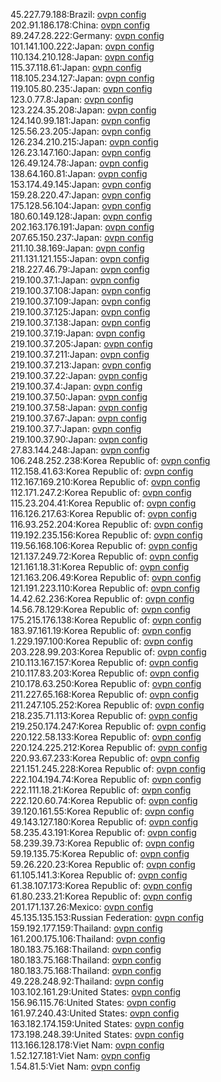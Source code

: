 45.227.79.188:Brazil: [ovpn config](vpn/45_227_79_188.ovpn)  
202.91.186.178:China: [ovpn config](vpn/202_91_186_178.ovpn)  
89.247.28.222:Germany: [ovpn config](vpn/89_247_28_222.ovpn)  
101.141.100.222:Japan: [ovpn config](vpn/101_141_100_222.ovpn)  
110.134.210.128:Japan: [ovpn config](vpn/110_134_210_128.ovpn)  
115.37.118.61:Japan: [ovpn config](vpn/115_37_118_61.ovpn)  
118.105.234.127:Japan: [ovpn config](vpn/118_105_234_127.ovpn)  
119.105.80.235:Japan: [ovpn config](vpn/119_105_80_235.ovpn)  
123.0.77.8:Japan: [ovpn config](vpn/123_0_77_8.ovpn)  
123.224.35.208:Japan: [ovpn config](vpn/123_224_35_208.ovpn)  
124.140.99.181:Japan: [ovpn config](vpn/124_140_99_181.ovpn)  
125.56.23.205:Japan: [ovpn config](vpn/125_56_23_205.ovpn)  
126.234.210.215:Japan: [ovpn config](vpn/126_234_210_215.ovpn)  
126.23.147.160:Japan: [ovpn config](vpn/126_23_147_160.ovpn)  
126.49.124.78:Japan: [ovpn config](vpn/126_49_124_78.ovpn)  
138.64.160.81:Japan: [ovpn config](vpn/138_64_160_81.ovpn)  
153.174.49.145:Japan: [ovpn config](vpn/153_174_49_145.ovpn)  
159.28.220.47:Japan: [ovpn config](vpn/159_28_220_47.ovpn)  
175.128.56.104:Japan: [ovpn config](vpn/175_128_56_104.ovpn)  
180.60.149.128:Japan: [ovpn config](vpn/180_60_149_128.ovpn)  
202.163.176.191:Japan: [ovpn config](vpn/202_163_176_191.ovpn)  
207.65.150.237:Japan: [ovpn config](vpn/207_65_150_237.ovpn)  
211.10.38.169:Japan: [ovpn config](vpn/211_10_38_169.ovpn)  
211.131.121.155:Japan: [ovpn config](vpn/211_131_121_155.ovpn)  
218.227.46.79:Japan: [ovpn config](vpn/218_227_46_79.ovpn)  
219.100.37.1:Japan: [ovpn config](vpn/219_100_37_1.ovpn)  
219.100.37.108:Japan: [ovpn config](vpn/219_100_37_108.ovpn)  
219.100.37.109:Japan: [ovpn config](vpn/219_100_37_109.ovpn)  
219.100.37.125:Japan: [ovpn config](vpn/219_100_37_125.ovpn)  
219.100.37.138:Japan: [ovpn config](vpn/219_100_37_138.ovpn)  
219.100.37.19:Japan: [ovpn config](vpn/219_100_37_19.ovpn)  
219.100.37.205:Japan: [ovpn config](vpn/219_100_37_205.ovpn)  
219.100.37.211:Japan: [ovpn config](vpn/219_100_37_211.ovpn)  
219.100.37.213:Japan: [ovpn config](vpn/219_100_37_213.ovpn)  
219.100.37.22:Japan: [ovpn config](vpn/219_100_37_22.ovpn)  
219.100.37.4:Japan: [ovpn config](vpn/219_100_37_4.ovpn)  
219.100.37.50:Japan: [ovpn config](vpn/219_100_37_50.ovpn)  
219.100.37.58:Japan: [ovpn config](vpn/219_100_37_58.ovpn)  
219.100.37.67:Japan: [ovpn config](vpn/219_100_37_67.ovpn)  
219.100.37.7:Japan: [ovpn config](vpn/219_100_37_7.ovpn)  
219.100.37.90:Japan: [ovpn config](vpn/219_100_37_90.ovpn)  
27.83.144.248:Japan: [ovpn config](vpn/27_83_144_248.ovpn)  
106.248.252.238:Korea Republic of: [ovpn config](vpn/106_248_252_238.ovpn)  
112.158.41.63:Korea Republic of: [ovpn config](vpn/112_158_41_63.ovpn)  
112.167.169.210:Korea Republic of: [ovpn config](vpn/112_167_169_210.ovpn)  
112.171.247.2:Korea Republic of: [ovpn config](vpn/112_171_247_2.ovpn)  
115.23.204.41:Korea Republic of: [ovpn config](vpn/115_23_204_41.ovpn)  
116.126.217.63:Korea Republic of: [ovpn config](vpn/116_126_217_63.ovpn)  
116.93.252.204:Korea Republic of: [ovpn config](vpn/116_93_252_204.ovpn)  
119.192.235.156:Korea Republic of: [ovpn config](vpn/119_192_235_156.ovpn)  
119.56.168.106:Korea Republic of: [ovpn config](vpn/119_56_168_106.ovpn)  
121.137.249.72:Korea Republic of: [ovpn config](vpn/121_137_249_72.ovpn)  
121.161.18.31:Korea Republic of: [ovpn config](vpn/121_161_18_31.ovpn)  
121.163.206.49:Korea Republic of: [ovpn config](vpn/121_163_206_49.ovpn)  
121.191.223.110:Korea Republic of: [ovpn config](vpn/121_191_223_110.ovpn)  
14.42.62.236:Korea Republic of: [ovpn config](vpn/14_42_62_236.ovpn)  
14.56.78.129:Korea Republic of: [ovpn config](vpn/14_56_78_129.ovpn)  
175.215.176.138:Korea Republic of: [ovpn config](vpn/175_215_176_138.ovpn)  
183.97.161.19:Korea Republic of: [ovpn config](vpn/183_97_161_19.ovpn)  
1.229.197.100:Korea Republic of: [ovpn config](vpn/1_229_197_100.ovpn)  
203.228.99.203:Korea Republic of: [ovpn config](vpn/203_228_99_203.ovpn)  
210.113.167.157:Korea Republic of: [ovpn config](vpn/210_113_167_157.ovpn)  
210.117.83.203:Korea Republic of: [ovpn config](vpn/210_117_83_203.ovpn)  
210.178.63.250:Korea Republic of: [ovpn config](vpn/210_178_63_250.ovpn)  
211.227.65.168:Korea Republic of: [ovpn config](vpn/211_227_65_168.ovpn)  
211.247.105.252:Korea Republic of: [ovpn config](vpn/211_247_105_252.ovpn)  
218.235.71.113:Korea Republic of: [ovpn config](vpn/218_235_71_113.ovpn)  
219.250.174.247:Korea Republic of: [ovpn config](vpn/219_250_174_247.ovpn)  
220.122.58.133:Korea Republic of: [ovpn config](vpn/220_122_58_133.ovpn)  
220.124.225.212:Korea Republic of: [ovpn config](vpn/220_124_225_212.ovpn)  
220.93.67.233:Korea Republic of: [ovpn config](vpn/220_93_67_233.ovpn)  
221.151.245.228:Korea Republic of: [ovpn config](vpn/221_151_245_228.ovpn)  
222.104.194.74:Korea Republic of: [ovpn config](vpn/222_104_194_74.ovpn)  
222.111.18.21:Korea Republic of: [ovpn config](vpn/222_111_18_21.ovpn)  
222.120.60.74:Korea Republic of: [ovpn config](vpn/222_120_60_74.ovpn)  
39.120.161.55:Korea Republic of: [ovpn config](vpn/39_120_161_55.ovpn)  
49.143.127.180:Korea Republic of: [ovpn config](vpn/49_143_127_180.ovpn)  
58.235.43.191:Korea Republic of: [ovpn config](vpn/58_235_43_191.ovpn)  
58.239.39.73:Korea Republic of: [ovpn config](vpn/58_239_39_73.ovpn)  
59.19.135.75:Korea Republic of: [ovpn config](vpn/59_19_135_75.ovpn)  
59.26.220.23:Korea Republic of: [ovpn config](vpn/59_26_220_23.ovpn)  
61.105.141.3:Korea Republic of: [ovpn config](vpn/61_105_141_3.ovpn)  
61.38.107.173:Korea Republic of: [ovpn config](vpn/61_38_107_173.ovpn)  
61.80.233.21:Korea Republic of: [ovpn config](vpn/61_80_233_21.ovpn)  
201.171.137.26:Mexico: [ovpn config](vpn/201_171_137_26.ovpn)  
45.135.135.153:Russian Federation: [ovpn config](vpn/45_135_135_153.ovpn)  
159.192.177.159:Thailand: [ovpn config](vpn/159_192_177_159.ovpn)  
161.200.175.106:Thailand: [ovpn config](vpn/161_200_175_106.ovpn)  
180.183.75.168:Thailand: [ovpn config](vpn/180_183_75_168.ovpn)  
180.183.75.168:Thailand: [ovpn config](vpn/180_183_75_168.ovpn)  
180.183.75.168:Thailand: [ovpn config](vpn/180_183_75_168.ovpn)  
49.228.248.92:Thailand: [ovpn config](vpn/49_228_248_92.ovpn)  
103.102.161.29:United States: [ovpn config](vpn/103_102_161_29.ovpn)  
156.96.115.76:United States: [ovpn config](vpn/156_96_115_76.ovpn)  
161.97.240.43:United States: [ovpn config](vpn/161_97_240_43.ovpn)  
163.182.174.159:United States: [ovpn config](vpn/163_182_174_159.ovpn)  
173.198.248.39:United States: [ovpn config](vpn/173_198_248_39.ovpn)  
113.166.128.178:Viet Nam: [ovpn config](vpn/113_166_128_178.ovpn)  
1.52.127.181:Viet Nam: [ovpn config](vpn/1_52_127_181.ovpn)  
1.54.81.5:Viet Nam: [ovpn config](vpn/1_54_81_5.ovpn)  
